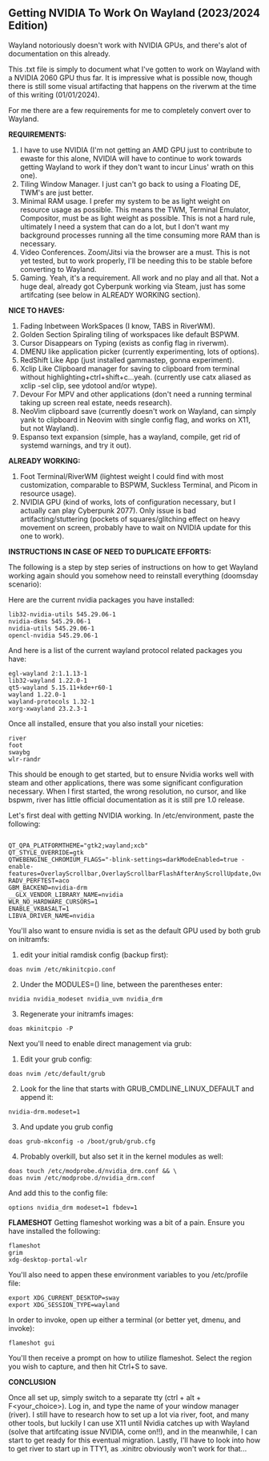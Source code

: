 ## Getting NVIDIA To Work On Wayland (2023/2024 Edition)

Wayland notoriously doesn't work with NVIDIA GPUs, and there's alot of documentation on this already.

This .txt file is simply to document what I've gotten to work on Wayland with a NVIDIA 2060 GPU thus far. It is impressive what is possible now, though there is still some visual artifacting that happens on the riverwm at the time of this writing (01/01/2024).

For me there are a few requirements for me to completely convert over to Wayland.

**REQUIREMENTS:**

1. I have to use NVIDIA (I'm not getting an AMD GPU just to contribute to ewaste for this alone, NVIDIA will have to continue to work towards getting Wayland to work if they don't want to incur Linus' wrath on this one).
2. Tiling Window Manager. I just can't go back to using a Floating DE, TWM's are just better.
3. Minimal RAM usage. I prefer my system to be as light weight on resource usage as possible. This means the TWM, Terminal Emulator, Compositor, must be as light weight as possible. This is not a hard rule, ultimately I need a system that can do a lot, but I don't want my background processes running all the time consuming more RAM than is necessary.
4. Video Conferences. Zoom/Jitsi via the browser are a must. This is not yet
   tested, but to work properly, I'll be needing this to be stable before
   converting to Wayland.
5. Gaming. Yeah, it's a requirement. All work and no play and all that. Not a
   huge deal, already got Cyberpunk working via Steam, just has some artifcating
   (see below in ALREADY WORKING section).

**NICE TO HAVES:**

1. Fading Inbetween WorkSpaces (I know, TABS in RiverWM).
2. Golden Section Spiraling tiling of workspaces like default BSPWM.
3. Cursor Disappears on Typing (exists as config flag in riverwm).
4. DMENU like application picker (currently experimenting, lots of options).
5. RedShift Like App (just installed gammastep, gonna experiment).
6. Xclip Like Clipboard manager for saving to clipboard from terminal without highlighting+ctrl+shift+c...yeah. (currently use catx aliased as xclip -sel clip, see ydotool and/or wtype).
7. Devour For MPV and other applications (don't need a running terminal taking up screen real estate, needs research).
8. NeoVim clipboard save (currently doesn't work on Wayland, can simply yank to clipboard in Neovim with single config flag, and works on X11, but not Wayland).
9. Espanso text expansion (simple, has a wayland, compile, get rid of systemd warnings, and try it out).

**ALREADY WORKING:**

1. Foot Terminal/RiverWM (lightest weight I could find with most customization, comparable to BSPWM, Suckless Terminal, and Picom in resource usage).
2. NVIDIA GPU (kind of works, lots of configuration necessary, but I actually can play Cyberpunk 2077). Only issue is bad artifacting/stuttering (pockets of squares/glitching effect on heavy movement on screen, probably have to wait on NVIDIA update for this one to work).

**INSTRUCTIONS IN CASE OF NEED TO DUPLICATE EFFORTS:**

The following is a step by step series of instructions on how to get Wayland working again should you somehow need to reinstall everything (doomsday scenario):

Here are the current nvidia packages you have installed:

```
lib32-nvidia-utils 545.29.06-1
nvidia-dkms 545.29.06-1
nvidia-utils 545.29.06-1
opencl-nvidia 545.29.06-1
```

And here is a list of the current wayland protocol related packages you have:

```
egl-wayland 2:1.1.13-1
lib32-wayland 1.22.0-1
qt5-wayland 5.15.11+kde+r60-1
wayland 1.22.0-1
wayland-protocols 1.32-1
xorg-xwayland 23.2.3-1
```

Once all installed, ensure that you also install your niceties:

```
river
foot
swaybg
wlr-randr
```

This should be enough to get started, but to ensure Nvidia works well with steam
and other applications, there was some significant configuration necessary. When
I first started, the wrong resolution, no cursor, and like bspwm, river has
little official documentation as it is still pre 1.0 release.

Let's first deal with getting NVIDIA working. In /etc/environment, paste the
following:

```

QT_QPA_PLATFORMTHEME="gtk2;wayland;xcb"
QT_STYLE_OVERRIDE=gtk
QTWEBENGINE_CHROMIUM_FLAGS="-blink-settings=darkModeEnabled=true -enable-features=OverlayScrollbar,OverlayScrollbarFlashAfterAnyScrollUpdate,OverlayScrollbarFlashWhenMouseEnter"
RADV_PERFTEST=aco
GBM_BACKEND=nvidia-drm
__GLX_VENDOR_LIBRARY_NAME=nvidia
WLR_NO_HARDWARE_CURSORS=1
ENABLE_VKBASALT=1
LIBVA_DRIVER_NAME=nvidia
```

You'll also want to ensure nvidia is set as the default GPU used by both grub on
initramfs:

1. edit your initial ramdisk config (backup first):

```
doas nvim /etc/mkinitcpio.conf
```

2. Under the MODULES=() line, between the parentheses enter:

```
nvidia nvidia_modeset nvidia_uvm nvidia_drm
```

3. Regenerate your initramfs images:

```
doas mkinitcpio -P
```

Next you'll need to enable direct management via grub:

1. Edit your grub config:

```
doas nvim /etc/default/grub
```

2. Look for the line that starts with GRUB_CMDLINE_LINUX_DEFAULT and append it:

```
nvidia-drm.modeset=1
```

3. And update you grub config

```
doas grub-mkconfig -o /boot/grub/grub.cfg
```

4. Probably overkill, but also set it in the kernel modules as well:

```
doas touch /etc/modprobe.d/nvidia_drm.conf && \
doas nvim /etc/modprobe.d/nvidia_drm.conf
```

And add this to the config file:

```
options nvidia_drm modeset=1 fbdev=1
```

**FLAMESHOT**
Getting flameshot working was a bit of a pain. Ensure you have installed the
following:

```
flameshot
grim
xdg-desktop-portal-wlr
```

You'll also need to appen these environment variables to you /etc/profile file:

```
export XDG_CURRENT_DESKTOP=sway
export XDG_SESSION_TYPE=wayland
```

In order to invoke, open up either a terminal (or better yet, dmenu, and
invoke):

```
flameshot gui
```

You'll then receive a prompt on how to utilize flameshot. Select the region you
wish to capture, and then hit Ctrl+S to save.

**CONCLUSION**

Once all set up, simply switch to a separate tty (ctrl + alt + F<your_choice>).
Log in, and type the name of your window manager (river). I still have to
research how to set up a lot via river, foot, and many other tools, but luckily
I can use X11 until Nvidia catches up with Wayland (solve that artifcating issue
NVIDIA, come on!!), and in the meanwhile, I can start to get ready for this
eventual migration. Lastly, I'll have to look into how to get river to start up
in TTY1, as .xinitrc obviously won't work for that...
